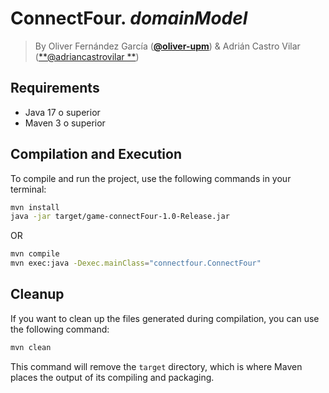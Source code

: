 # ConnectFour. *domainModel*

> By Oliver Fernández García ([**@oliver-upm**](//github.com/oliver-upm)) & Adrián Castro Vilar ([**@adriancastrovilar
**](//github.com/adriancastrovilar))

## Requirements

- Java 17 o superior
- Maven 3 o superior

## Compilation and Execution

To compile and run the project, use the following commands in your terminal:

```bash
mvn install
java -jar target/game-connectFour-1.0-Release.jar
```

OR

```bash
mvn compile
mvn exec:java -Dexec.mainClass="connectfour.ConnectFour"
```

## Cleanup

If you want to clean up the files generated during compilation, you can use the following command:

```bash
mvn clean
```

This command will remove the `target` directory, which is where Maven places the output of its compiling and packaging.

